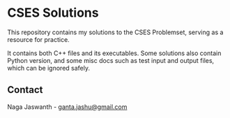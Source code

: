 # CSES Solutions

This repository contains my solutions to the CSES Problemset, serving as a resource for practice.

It contains both C++ files and its executables. Some solutions also contain Python version, and some misc docs such as test input and output files, which can be ignored safely.

## Contact

Naga Jaswanth - [ganta.jashu@gmail.com](mailto:ganta.jashu@gmail.com)
